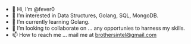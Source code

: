 - 👋 Hi, I’m @fever0
- 👀 I’m interested in Data Structures, Golang, SQL, MongoDB.
- 🌱 I’m currently learning Golang.
- 💞️ I’m looking to collaborate on ... any opportunies to harness my skills.
- 📫 How to reach me ... mail me at brothersintel@gmail.com

<!---
fever0/fever0 is a ✨ special ✨ repository because its `README.md` (this file) appears on your GitHub profile.
You can click the Preview link to take a look at your changes.
--->
